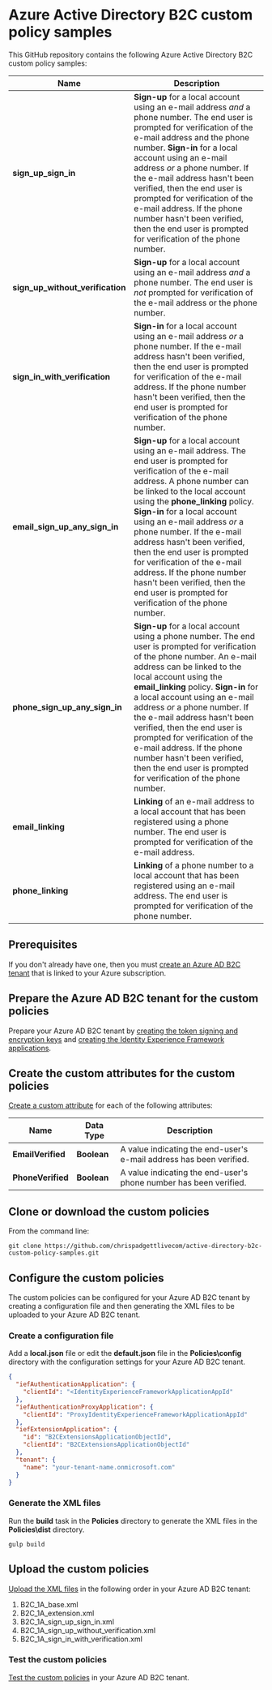 # Azure Active Directory B2C custom policy samples

This GitHub repository contains the following Azure Active Directory B2C custom policy samples:

| Name                             | Description                                                                                                                                                                                                                                                                                                                                                                                                                                                                                                                  |
|----------------------------------|------------------------------------------------------------------------------------------------------------------------------------------------------------------------------------------------------------------------------------------------------------------------------------------------------------------------------------------------------------------------------------------------------------------------------------------------------------------------------------------------------------------------------|
| **sign_up_sign_in**              | **Sign-up** for a local account using an e-mail address *and* a phone number. The end user is prompted for verification of the e-mail address and the phone number. **Sign-in** for a local account using an e-mail address *or* a phone number. If the e-mail address hasn't been verified, then the end user is prompted for verification of the e-mail address. If the phone number hasn't been verified, then the end user is prompted for verification of the phone number.                                             |
| **sign_up_without_verification** | **Sign-up** for a local account using an e-mail address *and* a phone number. The end user is *not* prompted for verification of the e-mail address or the phone number.                                                                                                                                                                                                                                                                                                                                                     |
| **sign_in_with_verification**    | **Sign-in** for a local account using an e-mail address *or* a phone number. If the e-mail address hasn't been verified, then the end user is prompted for verification of the e-mail address. If the phone number hasn't been verified, then the end user is prompted for verification of the phone number.                                                                                                                                                                                                                 |
| **email_sign_up_any_sign_in**    | **Sign-up** for a local account using an e-mail address. The end user is prompted for verification of the e-mail address. A phone number can be linked to the local account using the **phone_linking** policy. **Sign-in** for a local account using an e-mail address *or* a phone number. If the e-mail address hasn't been verified, then the end user is prompted for verification of the e-mail address. If the phone number hasn't been verified, then the end user is prompted for verification of the phone number. |
| **phone_sign_up_any_sign_in**    | **Sign-up** for a local account using a phone number. The end user is prompted for verification of the phone number. An e-mail address can be linked to the local account using the **email_linking** policy. **Sign-in** for a local account using an e-mail address *or* a phone number. If the e-mail address hasn't been verified, then the end user is prompted for verification of the e-mail address. If the phone number hasn't been verified, then the end user is prompted for verification of the phone number.   |
| **email_linking**                | **Linking** of an e-mail address to a local account that has been registered using a phone number. The end user is prompted for verification of the e-mail address.                                                                                                                                                                                                                                                                                                                                                          |
| **phone_linking**                | **Linking** of a phone number to a local account that has been registered using an e-mail address. The end user is prompted for verification of the phone number.                                                                                                                                                                                                                                                                                                                                                            |

## Prerequisites

If you don't already have one, then you must [create an Azure AD B2C tenant](https://docs.microsoft.com/en-us/azure/active-directory-b2c/tutorial-create-tenant) that is linked to your Azure subscription.

## Prepare the Azure AD B2C tenant for the custom policies

Prepare your Azure AD B2C tenant by [creating the token signing and encryption keys](https://docs.microsoft.com/en-us/azure/active-directory-b2c/active-directory-b2c-get-started-custom#add-signing-and-encryption-keys) and [creating the Identity Experience Framework applications](https://docs.microsoft.com/en-us/azure/active-directory-b2c/active-directory-b2c-get-started-custom#register-applications).

## Create the custom attributes for the custom policies

[Create a custom attribute](https://docs.microsoft.com/en-us/azure/active-directory-b2c/active-directory-b2c-reference-custom-attr) for each of the following attributes:

| Name              | Data Type   | Description                                                         |
|-------------------|-------------|---------------------------------------------------------------------|
| **EmailVerified** | **Boolean** | A value indicating the end-user's e-mail address has been verified. |
| **PhoneVerified** | **Boolean** | A value indicating the end-user's phone number has been verified.   |

## Clone or download the custom policies

From the command line:

```
git clone https://github.com/chrispadgettlivecom/active-directory-b2c-custom-policy-samples.git
```

## Configure the custom policies

The custom policies can be configured for your Azure AD B2C tenant by creating a configuration file and then generating the XML files to be uploaded to your Azure AD B2C tenant.

### Create a configuration file

Add a **local.json** file or edit the **default.json** file in the **Policies\config** directory with the configuration settings for your Azure AD B2C tenant.

```json
{
  "iefAuthenticationApplication": {
    "clientId": "<IdentityExperienceFrameworkApplicationAppId"
  },
  "iefAuthenticationProxyApplication": {
    "clientId": "ProxyIdentityExperienceFrameworkApplicationAppId"
  },
  "iefExtensionApplication": {
    "id": "B2CExtensionsApplicationObjectId",
    "clientId": "B2CExtensionsApplicationObjectId"
  },
  "tenant": {
    "name": "your-tenant-name.onmicrosoft.com"
  }
}
```

### Generate the XML files

Run the **build** task in the **Policies** directory to generate the XML files in the **Policies\dist** directory.

```
gulp build
```

## Upload the custom policies

[Upload the XML files](https://docs.microsoft.com/en-us/azure/active-directory-b2c/active-directory-b2c-get-started-custom#upload-the-policies) in the following order in your Azure AD B2C tenant:

   1. B2C_1A_base.xml
   2. B2C_1A_extension.xml
   3. B2C_1A_sign_up_sign_in.xml
   4. B2C_1A_sign_up_without_verification.xml
   5. B2C_1A_sign_in_with_verification.xml

### Test the custom policies

[Test the custom policies](https://docs.microsoft.com/en-us/azure/active-directory-b2c/active-directory-b2c-get-started-custom#test-the-custom-policy) in your Azure AD B2C tenant.
